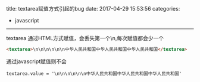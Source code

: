 title: textarea赋值方式引起的bug
date: 2017-04-29 15:53:56
categories:
- javascript
---


textarea 通过HTML方式赋值，会丢失第一个\n,每次赋值都会少一个
```html
<textarea>\n\n\n\n\n\n中华人民共和国中华人民共和国中华人民共和国</textarea>
```

通过javascript赋值则不会
```javascipt
textarea.value = '\n\n\n\n\n\n中华人民共和国中华人民共和国中华人民共和国'
```


